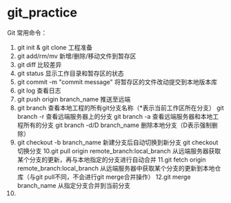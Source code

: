 # git_practice

Git 常用命令：
1. git init & git clone 工程准备
2. git add/rm/mv 新增/删除/移动文件到暂存区
3. git diff 比较差异
4. git status 显示工作目录和暂存区的状态
5. git commit -m "commit message" 将暂存区的文件改动提交到本地版本库
6. git log 查看日志
7. git push origin branch_name 推送至远端
8. git branch 查看本地工程的所有git分支名称（*表示当前工作区所在分支）
   git branch -r 查看远端服务器上的分支
   git branch -a 查看远端服务器和本地工程所有的分支
   git branch -d/D branch_name 删除本地分支（D表示强制删除）
9. git checkout -b branch_name 新建分支后自动切换到新分支
   git checkout 切换分支
10.git pull origin remote_branch:local_branch 从远端服务器获取某个分支的更新，再与本地指定的分支进行自动合并
11.git fetch origin remote_branch:local_branch 从远端服务器中获取某个分支的更新到本地仓库（与git pull不同，不会进行git merge合并操作）
12.git merge branch_name 从指定分支合并到当前分支
13.